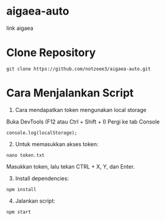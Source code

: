 # aigaea-auto
link aigaea

# Clone Repository 
```
git clone https://github.com/notzoee3/aigaea-auto.git

```

# Cara Menjalankan Script

1. Cara mendapatkan token
mengunakan local storage

Buka DevTools (F12 atau Ctrl + Shift + I)
Pergi ke tab Console
```
console.log(localStorage);
```


2. Untuk memasukkan akses token:

```
nano token.txt
```

Masukkan token, lalu tekan CTRL + X, Y, dan Enter.


3. Install dependencies:

```
npm install
```


4. Jalankan script:

```
npm start
```

